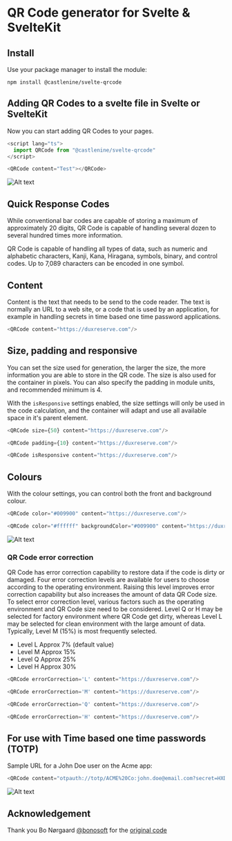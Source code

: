 # QR Code generator for Svelte & SvelteKit

## Install

Use your package manager to install the module:

```shell
npm install @castlenine/svelte-qrcode
```

## Adding QR Codes to a svelte file in Svelte or SvelteKit

Now you can start adding QR Codes to your pages.

```typescript
<script lang="ts">
  import QRCode from "@castlenine/svelte-qrcode"
</script>

<QRCode content="Test"></QRCode>
```

![Alt text](https://github.com/Castlenine/svelte-qrcode/blob/master/readme/sample1.svg?sanitize=true)

## Quick Response Codes

While conventional bar codes are capable of storing a maximum of approximately 20 digits, QR Code is capable of handling several dozen to several hundred times more information.

QR Code is capable of handling all types of data, such as numeric and alphabetic characters, Kanji, Kana, Hiragana, symbols, binary, and control codes. Up to 7,089 characters can be encoded in one symbol.

## Content

Content is the text that needs to be send to the code reader. The text is normally an URL to a web site, or a code that is used by an application, for example in handling secrets in time based one time password applications.

```typescript
<QRCode content="https://duxreserve.com"/>
```

## Size, padding and responsive

You can set the size used for generation, the larger the size, the more information you are able to store in the QR code. The size is also used for the container in pixels. You can also specify the padding in module units, and recommended minimum is 4.

With the `isResponsive` settings enabled, the size settings will only be used in the code calculation, and the container will adapt and use all available space in it's parent element.

```typescript
<QRCode size={50} content="https://duxreserve.com"/>

<QRCode padding={10} content="https://duxreserve.com"/>

<QRCode isResponsive content="https://duxreserve.com"/>
```

## Colours

With the colour settings, you can control both the front and background colour.

```typescript
<QRCode color="#009900" content="https://duxreserve.com"/>

<QRCode color="#ffffff" backgroundColor="#009900" content="https://duxreserve.com"/>
```

![Alt text](https://github.com/Castlenine/svelte-qrcode/blob/master/readme/sample2.svg?sanitize=true)

### QR Code error correction

QR Code has error correction capability to restore data if the code is dirty or damaged. Four error correction levels are available for users to choose according to the operating environment. Raising this level improves error correction capability but also increases the amount of data QR Code size.
To select error correction level, various factors such as the operating environment and QR Code size need to be considered. Level Q or H may be selected for factory environment where QR Code get dirty, whereas Level L may be selected for clean environment with the large amount of data. Typically, Level M (15%) is most frequently selected.

- Level L  Approx 7% (default value)
- Level M  Approx 15%
- Level Q  Approx 25%
- Level H  Approx 30%

```typescript
<QRCode errorCorrection='L' content="https://duxreserve.com"/>

<QRCode errorCorrection='M' content="https://duxreserve.com"/>

<QRCode errorCorrection='Q' content="https://duxreserve.com"/>

<QRCode errorCorrection='H' content="https://duxreserve.com"/>
```

## For use with Time based one time passwords (TOTP)

Sample URL for a John Doe user on the Acme app:

```typescript
<QRCode content="otpauth://totp/ACME%20Co:john.doe@email.com?secret=HXDMVJECJJWSRB3HWIZR4IFUGFTMXBOZ&issuer=ACME%20Co&algorithm=SHA1&digits=6&period=30"/>
```

![Alt text](https://github.com/Castlenine/svelte-qrcode/blob/master/readme/sample3.svg?sanitize=true)

## Acknowledgement

Thank you Bo Nørgaard [@bonosoft](https://github.com/bonosoft) for the [original code](https://github.com/bonosoft/svelte-qrcode)

